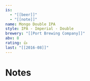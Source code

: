 ```yaml
---
is:
  - "[[beer]]"
  - "[[note]]"
name: Mongo Double IPA
style: IPA - Imperial - Double
brewery: "[[Port Brewing Company]]"
abv: 8
rating: 👍
last: "[[2016-08]]"
---
```

# Notes

